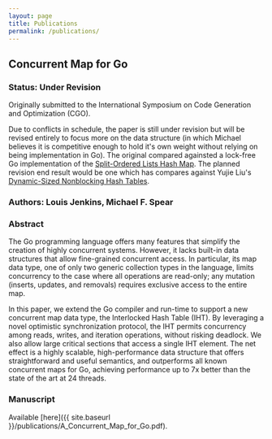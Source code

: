 ```yaml
---
layout: page
title: Publications
permalink: /publications/
---
```


## Concurrent Map for Go

### Status: Under Revision

Originally submitted to the International Symposium on Code Generation and Optimization (CGO).

Due to conflicts in schedule, the paper is still under revision but will be revised entirely to focus
more on the data structure (in which Michael believes it is competitive enough to hold it's own weight
without relying on being implementation in Go). The original compared againsted a lock-free Go implementation of
the [Split-Ordered Lists Hash Map](http://www.cs.ucf.edu/~dcm/Teaching/COT4810-Spring2011/Literature/SplitOrderedLists.pdf). The planned revision end result would be one which has compares
against Yujie Liu's [Dynamic-Sized Nonblocking Hash Tables](http://citeseerx.ist.psu.edu/viewdoc/download;jsessionid=61ACCEA75A096144B4087FCBB2BFDCE8?doi=10.1.1.711.8782&rep=rep1&type=pdf).

### Authors: Louis Jenkins, Michael F. Spear

### Abstract

The Go programming language offers many features that simplify the creation of highly concurrent systems.  However, it lacks built-in data structures that allow fine-grained concurrent access.  In particular, its map data type, one of only two generic collection types in the language, limits concurrency to the case where all operations are read-only; any mutation (inserts, updates, and removals) requires exclusive access to the entire map.

In this paper, we extend the Go compiler and run-time to support a new concurrent map data type, the Interlocked Hash Table (IHT).  By leveraging a novel optimistic synchronization protocol, the IHT permits concurrency among reads, writes, and iteration operations, without risking deadlock.  We also allow large critical sections that access a single IHT element.  The net effect is a highly scalable, high-performance data structure that offers straightforward and useful semantics, and outperforms all known concurrent maps for Go, achieving performance up to 7x better than the state of the art at 24 threads.

### Manuscript

Available [here]({{ site.baseurl }}/publications/A_Concurrent_Map_for_Go.pdf).
